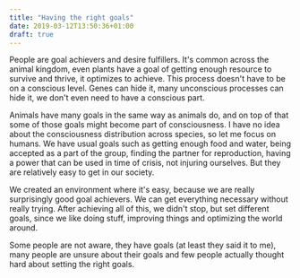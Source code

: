 ```yaml
---
title: "Having the right goals"
date: 2019-03-12T13:50:36+01:00
draft: true
---
```


People are goal achievers and desire fulfillers. It's common across the animal kingdom, even plants have a goal of getting enough resource to survive and thrive, it optimizes to achieve. This process doesn't have to be on a conscious level. Genes can hide it, many unconscious processes can hide it, we don't even need to have a conscious part. 

Animals have many goals in the same way as animals do, and on top of that some of those goals might become part of consciousness. I have no idea about the consciousness distribution across species, so let me focus on humans. We have usual goals such as getting enough food and water, being accepted as a part of the group, finding the partner for reproduction, having a power that can be used in time of crisis, not injuring ourselves. But they are relatively easy to get in our society. 

We created an environment where it's easy, because we are really surprisingly good goal achievers. We can get everything necessary without really trying. After achieving all of this, we didn't stop, but set different goals, since we like doing stuff, improving things and optimizing the world around. 

Some people are not aware, they have goals (at least they said it to me), many people are unsure about their goals and few people actually thought hard about setting the right goals. 